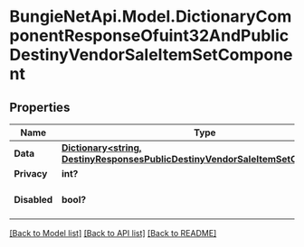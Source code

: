 # BungieNetApi.Model.DictionaryComponentResponseOfuint32AndPublicDestinyVendorSaleItemSetComponent
## Properties

Name | Type | Description | Notes
------------ | ------------- | ------------- | -------------
**Data** | [**Dictionary<string, DestinyResponsesPublicDestinyVendorSaleItemSetComponent>**](DestinyResponsesPublicDestinyVendorSaleItemSetComponent.md) |  | [optional] 
**Privacy** | **int?** |  | [optional] 
**Disabled** | **bool?** | If true, this component is disabled. | [optional] 

[[Back to Model list]](../README.md#documentation-for-models) [[Back to API list]](../README.md#documentation-for-api-endpoints) [[Back to README]](../README.md)

